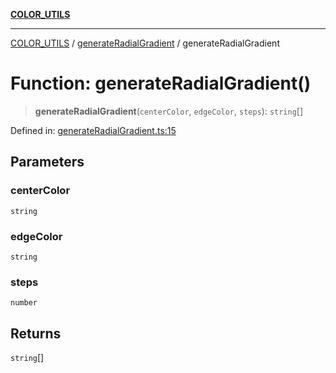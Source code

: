 [**COLOR_UTILS**](../../README.md)

***

[COLOR_UTILS](../../README.md) / [generateRadialGradient](../README.md) / generateRadialGradient

# Function: generateRadialGradient()

> **generateRadialGradient**(`centerColor`, `edgeColor`, `steps`): `string`[]

Defined in: [generateRadialGradient.ts:15](https://github.com/dailker/everyutil/blob/26e2bb73429918cf0d08899e9efd90b82a42c92e/src/color/generateRadialGradient.ts#L15)

## Parameters

### centerColor

`string`

### edgeColor

`string`

### steps

`number`

## Returns

`string`[]
